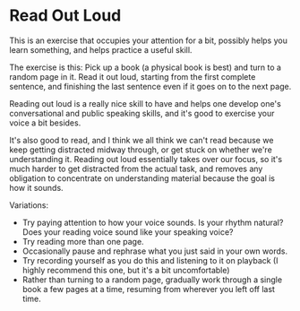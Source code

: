 # Read Out Loud

This is an exercise that occupies your attention for a bit, possibly helps you learn something, and helps practice a useful skill.

The exercise is this: Pick up a book (a physical book is best) and turn to a random page in it. Read it out loud, starting from the first complete sentence, and finishing the last sentence even if it goes on to the next page.

Reading out loud is a really nice skill to have and helps one develop one's conversational and public speaking skills, and it's good to exercise your voice a bit besides.

It's also good to read, and I think we all think we can't read because we keep getting distracted midway through, or get stuck on whether we're understanding it. Reading out loud essentially takes over our focus, so it's much harder to get distracted from the actual task, and removes any obligation to concentrate on understanding material because the goal is how it sounds.

Variations:

* Try paying attention to how your voice sounds. Is your rhythm natural? Does your reading voice sound like your speaking voice?
* Try reading more than one page.
* Occasionally pause and rephrase what you just said in your own words.
* Try recording yourself as you do this and listening to it on playback (I highly recommend this one, but it's a bit uncomfortable)
* Rather than turning to a random page, gradually work through a single book a few pages at a time, resuming from wherever you left off last time.
